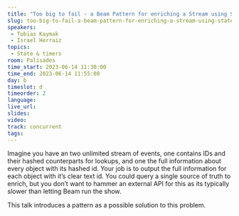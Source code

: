 ```yaml
---
title: "Too big to fail - a Beam Pattern for enriching a Stream using State and Timers"
slug: too-big-to-fail-a-beam-pattern-for-enriching-a-stream-using-state-and-timers
speakers:
 - Tobias Kaymak
 - Israel Herraiz
topics:
 - State & timers
room: Palisades
time_start: 2023-06-14 11:30:00
time_end: 2023-06-14 11:55:00
day: b
timeslot: d
timeorder: 2
language: 
live_url: 
slides: 
video: 
track: concurrent
tags:
---
```


Imagine you have an two unlimited stream of events, one contains IDs and their hashed counterparts for lookups, and one the full information about every object with its hashed id. Your job is to output the full information for each object with it’s clear text id. You could query a single source of truth to enrich, but you don’t want to hammer an external API for this as its typically slower than letting Beam run the show.
 
 This talk introduces a pattern as a possible solution to this problem.